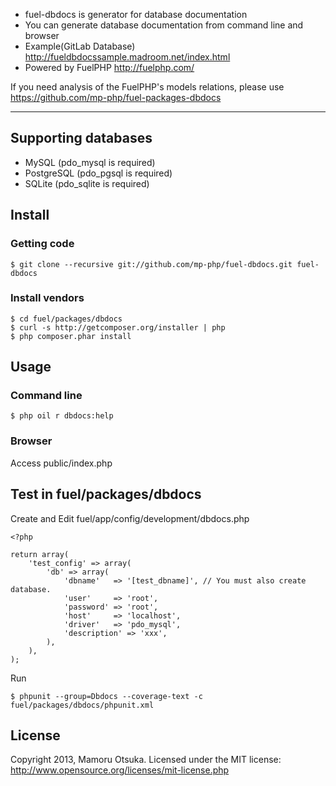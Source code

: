 * fuel-dbdocs is generator for database documentation
* You can generate database documentation from command line and browser
* Example(GitLab Database) http://fueldbdocssample.madroom.net/index.html
* Powered by FuelPHP http://fuelphp.com/

If you need analysis of the FuelPHP's models relations, please use https://github.com/mp-php/fuel-packages-dbdocs

---

## Supporting databases

* MySQL (pdo_mysql is required)
* PostgreSQL (pdo_pgsql is required)
* SQLite (pdo_sqlite is required)

## Install

### Getting code

	$ git clone --recursive git://github.com/mp-php/fuel-dbdocs.git fuel-dbdocs

### Install vendors

	$ cd fuel/packages/dbdocs
	$ curl -s http://getcomposer.org/installer | php
	$ php composer.phar install

## Usage

### Command line

	$ php oil r dbdocs:help

### Browser

Access public/index.php

## Test in fuel/packages/dbdocs

Create and Edit fuel/app/config/development/dbdocs.php

	<?php

	return array(
		'test_config' => array(
			'db' => array(
	            'dbname'   => '[test_dbname]', // You must also create database.
				'user'     => 'root',
				'password' => 'root',
				'host'     => 'localhost',
				'driver'   => 'pdo_mysql',
				'description' => 'xxx',
			),
		),
	);

Run

	$ phpunit --group=Dbdocs --coverage-text -c fuel/packages/dbdocs/phpunit.xml

## License

Copyright 2013, Mamoru Otsuka. Licensed under the MIT license: http://www.opensource.org/licenses/mit-license.php
